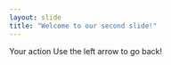 ```yaml
---
layout: slide
title: "Welcome to our second slide!"
---
```

Your action
Use the left arrow to go back!
